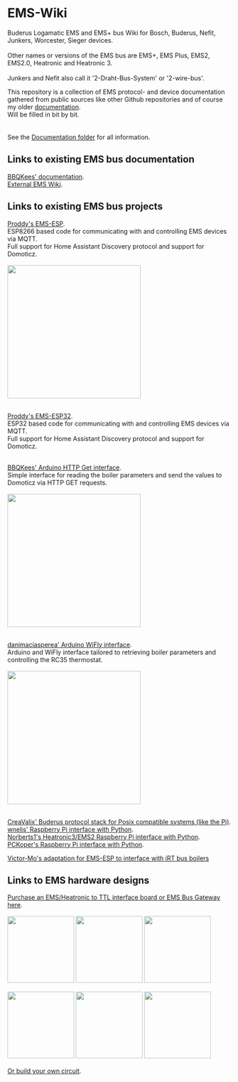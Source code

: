 # EMS-Wiki
Buderus Logamatic EMS and EMS+ bus Wiki for Bosch, Buderus, Nefit, Junkers, Worcester, Sieger devices.<br><br>
Other names or versions of the EMS bus are EMS+, EMS Plus, EMS2, EMS2.0, Heatronic and Heatronic 3.<br><br>
Junkers and Nefit also call it '2-Draht-Bus-System' or '2-wire-bus'.

This repository is a collection of EMS protocol- and device documentation gathered from public sources like other Github repositories and of course my older [documentation](https://github.com/bbqkees/Nefit-Buderus-EMS-bus-Arduino-Domoticz).<br>
Will be filled in bit by bit.<br>
<br>
<br>
See the [Documentation folder](https://github.com/bbqkees/EMS-Wiki/tree/master/Documentation) for all information.

## Links to existing EMS bus documentation
[BBQKees' documentation](https://github.com/bbqkees/Nefit-Buderus-EMS-bus-Arduino-Domoticz).<br>
[External EMS Wiki](https://emswiki.thefischer.net/doku.php).

## Links to existing EMS bus projects
[Proddy's EMS-ESP](https://github.com/emsesp/EMS-ESP).<br>
ESP8266 based code for communicating with and controlling EMS devices via MQTT.<br>
Full support for Home Assistant Discovery protocol and support for Domoticz.<br><br>
<img src="https://camo.githubusercontent.com/204c2d15594ca8ba2c9adad11be255b6a1d3b685/68747470733a2f2f656d736573702e6769746875622e696f2f646f63732f5f6d656469612f6c6f676f2f454d532d4553505f6c6f676f5f6461726b2e706e67" width="300"><br><br>

[Proddy's EMS-ESP32](https://github.com/emsesp/EMS-ESP32).<br>
ESP32 based code for communicating with and controlling EMS devices via MQTT.<br>
Full support for Home Assistant Discovery protocol and support for Domoticz.<br><br>

[BBQKees' Arduino HTTP Get interface](https://github.com/bbqkees/Nefit-Buderus-EMS-bus-Arduino-Domoticz).<br>
Simple interface for reading the boiler parameters and send the values to Domoticz via HTTP GET requests.<br><br>
<img src="https://raw.githubusercontent.com/bbqkees/Nefit-Buderus-EMS-bus-Arduino-Domoticz/master/Documentation/examples/nefit-in-out-temp1.JPG" width="300"><br><br>


[danimaciasperea' Arduino WiFly interface](https://github.com/danimaciasperea/Calduino).<br>
Arduino and WiFly interface tailored to retrieving boiler parameters and controlling the RC35 thermostat.<br><br>
<img src="https://camo.githubusercontent.com/07ad32ff8b78302d300a807de74c31cc152ede5a/68747470733a2f2f646f6d6f74696370726f6a6563742e636f6d2f77702d636f6e74656e742f75706c6f6164732f323031382f30342f43616c6475696e6f5f322d373638783537362e6a7067" width="300"><br><br>

[CreaValix' Buderus protocol stack for Posix compatible systems (like the Pi)](https://github.com/CreaValix/ems_bus).<br>
[wnelis' Raspberry Pi interface with Python](https://github.com/wnelis/EMSbus-raspberry-python).<br>
[Norberts1's Heatronic3/EMS2 Raspberry Pi interface with Python](https://github.com/norberts1/hometop_HT3).<br>
[PCKoper's Raspberry Pi interface with Python](https://github.com/PCKoper/NefitEMS.py).

[Victor-Mo's adaptation for EMS-ESP to interface with iRT bus boilers](https://github.com/Victor-Mo/IRT-EMS-ESP)


## Links to EMS hardware designs
[Purchase an EMS/Heatronic to TTL interface board or EMS Bus Gateway here](https://bbqkees-electronics.nl/).<br><br>
<img src="https://raw.githubusercontent.com/bbqkees/Nefit-Buderus-EMS-bus-Arduino-Domoticz/master/Documentation/nefit-ems-bus-interface-PCB.jpg" height="150">
<img src="https://shop.hotgoodies.nl/ems/ems-kit/on-boiler.jpg" height="150">
<img src="https://hotgoodies.nl/shop/ems/ems-kit/ems-kit-2.jpg" height="150">
<br><br>
<img src="https://shop.hotgoodies.nl/ems/ems-on-mega-2.jpg" height="150">
<img src="https://shop.hotgoodies.nl/ems/ems-on-raspberry-pi.JPG" height="150">
<img src="https://shop.hotgoodies.nl/ems/ems-kit/gateway-screw-usb.JPG" height="150">
<br><br>
[Or build your own circuit](https://github.com/bbqkees/Nefit-Buderus-EMS-bus-Arduino-Domoticz/tree/master/Documentation).<br>

